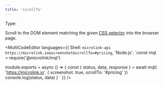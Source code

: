 ```yaml
---
title: 'scrollTo'
---
```


Type: <Type children='<string>'/>

Scroll to the DOM element matching the given [CSS selector](https://developer.mozilla.org/en-US/docs/Web/CSS/CSS_Selectors) into the browser page.

<MultiCodeEditor languages={{
  Shell: `microlink-api https://microlink.io&screenshot&scrollTo=#pricing`,
  'Node.js': `const mql = require('@microlink/mql')
 
module.exports = async () => {
  const { status, data, response } = await mql(
    'https://microlink.io'. { 
      screenshot: true,
      scrollTo: '#pricing'
  })
  console.log(status, data)
}
  `
  }} 
/>
